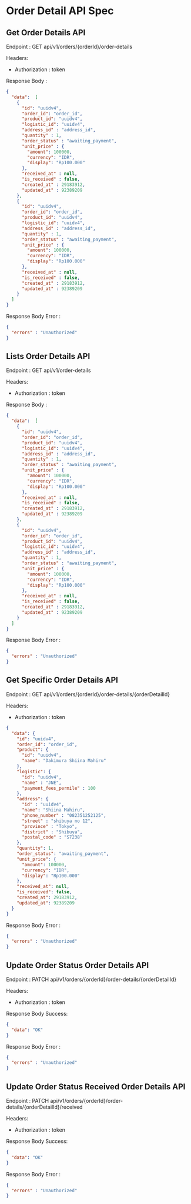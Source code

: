 # Order Detail API Spec

## Get Order Details API

Endpoint : GET api/v1/orders/{orderId}/order-details

Headers:
- Authorization : token

Response Body :

```json
{
  "data":  [
    {
      "id": "uuidv4",
      "order_id": "order_id",
      "product_id": "uuidv4",
      "logistic_id": "uuidv4",
      "address_id" : "address_id",
      "quantity" : 1,
      "order_status" : "awaiting_payment",
      "unit_price" : {
        "amount": 100000,
        "currency": "IDR",
        "display": "Rp100.000"
      },
      "received_at" : null,
      "is_received" : false,
      "created_at" : 29183912,
      "updated_at" : 92389209
    },
    {
      "id": "uuidv4",
      "order_id": "order_id",
      "product_id": "uuidv4",
      "logistic_id": "uuidv4",
      "address_id" : "address_id",
      "quantity" : 1,
      "order_status" : "awaiting_payment",
      "unit_price" : {
        "amount": 100000,
        "currency": "IDR",
        "display": "Rp100.000"
      },
      "received_at" : null,
      "is_received" : false,
      "created_at" : 29183912,
      "updated_at" : 92389209
    }
  ]
}
```

Response Body Error :

```json
{
  "errors" : "Unauthorized"
}
```

## Lists Order Details API

Endpoint : GET api/v1/order-details

Headers:
- Authorization : token

Response Body :

```json
{
  "data":  [
    {
      "id": "uuidv4",
      "order_id": "order_id",
      "product_id": "uuidv4",
      "logistic_id": "uuidv4",
      "address_id" : "address_id",
      "quantity" : 1,
      "order_status" : "awaiting_payment",
      "unit_price" : {
        "amount": 100000,
        "currency": "IDR",
        "display": "Rp100.000"
      },
      "received_at" : null,
      "is_received" : false,
      "created_at" : 29183912,
      "updated_at" : 92389209
    },
    {
      "id": "uuidv4",
      "order_id": "order_id",
      "product_id": "uuidv4",
      "logistic_id": "uuidv4",
      "address_id" : "address_id",
      "quantity" : 1,
      "order_status" : "awaiting_payment",
      "unit_price" : {
        "amount": 100000,
        "currency": "IDR",
        "display": "Rp100.000"
      },
      "received_at" : null,
      "is_received" : false,
      "created_at" : 29183912,
      "updated_at" : 92389209
    }
  ]
}
```

Response Body Error :

```json
{
  "errors" : "Unauthorized"
}
```

## Get Specific Order Details API

Endpoint : GET api/v1/orders/{orderId}/order-details/{orderDetailId}

Headers:
- Authorization : token

```json
{
  "data": {
    "id": "uuidv4",
    "order_id": "order_id",
    "product": {
      "id": "uuidv4",
      "name": "Dakimura Shiina Mahiru"
    },
    "logistic": {
      "id": "uuidv4",
      "name" : "JNE",
      "payment_fees_permile" : 100
    },
    "address": {
      "id" : "uuidv4",
      "name": "Shiina Mahiru",
      "phone_number" : "082351252125",
      "street" : "shibuya no 12",
      "province" : "Tokyo",
      "district" : "Shibuya",
      "postal_code" : "S7238"
    },
    "quantity": 1,
    "order_status": "awaiting_payment",
    "unit_price": {
      "amount": 100000,
      "currency": "IDR",
      "display": "Rp100.000"
    },
    "received_at": null,
    "is_received": false,
    "created_at": 29183912,
    "updated_at": 92389209
  }
}
```

Response Body Error :

```json
{
  "errors" : "Unauthorized"
}
```

## Update Order Status Order Details API

Endpoint : PATCH api/v1/orders/{orderId}/order-details/{orderDetailId}

Headers:
- Authorization : token

Response Body Success:

```json
{
  "data": "OK"
}
```

Response Body Error :

```json
{
  "errors" : "Unauthorized"
}
```

## Update Order Status Received Order Details API

Endpoint : PATCH api/v1/orders/{orderId}/order-details/{orderDetailId}/received

Headers:
- Authorization : token

Response Body Success:

```json
{
  "data": "OK"
}
```

Response Body Error :

```json
{
  "errors" : "Unauthorized"
}


